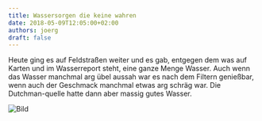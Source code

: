 ```yaml
---
title: Wassersorgen die keine wahren
date: 2018-05-09T12:05:00+02:00
authors: joerg
draft: false
---
```


Heute ging es auf Feldstraßen weiter und es gab, entgegen dem was auf Karten und im Wasserreport steht, eine ganze Menge Wasser. Auch wenn das Wasser manchmal arg übel aussah war es nach dem Filtern genießbar, wenn auch der Geschmack manchmal etwas arg schräg war. Die Dutchman-quelle hatte dann aber massig gutes Wasser.


![Bild](/images/OI000223.jpg	"Bild")

